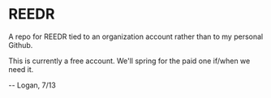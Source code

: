 # REEDR

A repo for REEDR tied to an organization account rather than to my personal Github.

This is currently a free account.  We'll spring for the paid one if/when we need it.


-- Logan, 7/13
